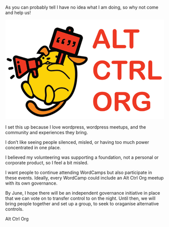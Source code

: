 As you can probably tell I have no idea what I am doing, so why not come and help us!

![Wapuu](https://github.com/Altctrlorg/www/blob/main/AltCtrlOrgV.PNG?raw=true)


I set this up because I love wordpress, wordpress meetups, and the community and experiences they bring.

I don’t like seeing people silenced, misled, or having too much power concentrated in one place.

I believed my volunteering was supporting a foundation, not a personal or corporate product, so I feel a bit misled.

I want people to continue attending WordCamps but also participate in these events. Ideally, every WordCamp could include an Alt Ctrl Org meetup with its own governance.

By June, I hope there will be an independent governance initiative in place that we can vote on to transfer control to on the night. Until then, we will bring people together and set up a group, to seek to oraganise alternative controls.

Alt Ctrl Org 

